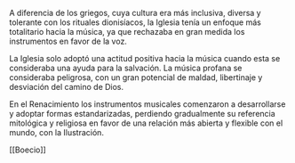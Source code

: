 A diferencia de los griegos, cuya cultura era más inclusiva, diversa y tolerante con los rituales dionisíacos, la Iglesia tenía un enfoque más totalitario hacia la música, ya que rechazaba en gran medida los instrumentos en favor de la voz.

La Iglesia solo adoptó una actitud positiva hacia la música cuando esta se consideraba una ayuda para la salvación. La música profana se consideraba peligrosa, con un gran potencial de maldad, libertinaje y desviación del camino de Dios.

En el Renacimiento los instrumentos musicales comenzaron a desarrollarse y adoptar formas estandarizadas, perdiendo gradualmente su referencia mitológica y religiosa en favor de una relación más abierta y flexible con el mundo, con la Ilustración.

[[Boecio]]
